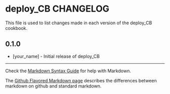 # deploy_CB CHANGELOG

This file is used to list changes made in each version of the deploy_CB cookbook.

## 0.1.0
- [your_name] - Initial release of deploy_CB

- - -
Check the [Markdown Syntax Guide](http://daringfireball.net/projects/markdown/syntax) for help with Markdown.

The [Github Flavored Markdown page](http://github.github.com/github-flavored-markdown/) describes the differences between markdown on github and standard markdown.
